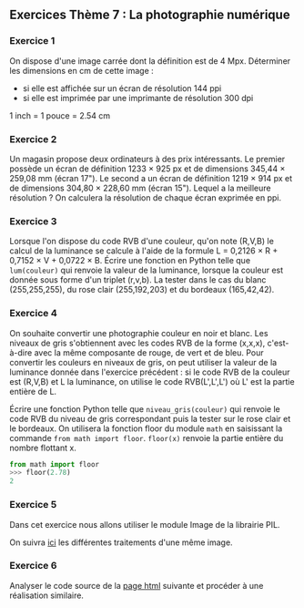 ## Exercices Thème 7 : La photographie numérique

### Exercice 1

On dispose d'une image carrée dont la définition est de 4 Mpx. Déterminer les dimensions en cm de cette image :
- si elle est affichée sur un écran de résolution 144 ppi
- si elle est imprimée par une imprimante de résolution 300 dpi

1 inch = 1 pouce = 2.54 cm

### Exercice 2

Un magasin propose deux ordinateurs à des prix intéressants. Le premier possède un écran de définition 1233 × 925 px et de dimensions 345,44 × 259,08 mm (écran 17"). Le second a un écran de définition 1219 × 914 px et de dimensions 304,80 × 228,60 mm (écran 15"). Lequel a la meilleure résolution ? On calculera la résolution de chaque écran exprimée en ppi.

### Exercice 3

Lorsque l'on dispose du code RVB d'une couleur, qu'on note (R,V,B) le calcul de la luminance se calcule à l'aide de la formule L = 0,2126 × R + 0,7152 × V + 0,0722 × B.
Écrire une fonction en Python telle que `lum(couleur)` qui renvoie la valeur de la luminance, lorsque la couleur est donnée sous forme d'un triplet (r,v,b).
La tester dans le cas du blanc (255,255,255), du rose clair (255,192,203) et du bordeaux (165,42,42).

### Exercice 4

On souhaite convertir une photographie couleur en noir et blanc. Les niveaux de gris s'obtiennent avec les codes RVB de la forme (x,x,x), c'est-à-dire avec la même composante de rouge, de vert et de bleu.
Pour convertir les couleurs en niveaux de gris, on peut utiliser la valeur de la luminance donnée dans l'exercice précédent : si le code RVB de la couleur est (R,V,B) et L la luminance, on utilise le code RVB(L',L',L') où L' est la partie entière de L.

Écrire une fonction Python telle que `niveau_gris(couleur)` qui renvoie le code RVB du niveau de gris correspondant puis la tester sur le rose clair et le bordeaux.
On utilisera la fonction floor du module `math` en saisissant la commande `from math import floor`. 
`floor(x)` renvoie la partie entière du nombre flottant x.

```Python
from math import floor
>>> floor(2.78)
2
```

### Exercice 5

Dans cet exercice nous allons utiliser le module Image de la librairie PIL.

On suivra [ici](http://vfsilesieux.free.fr/traitements_d_une_me%CC%82me_image.pdf) les différentes traitements d'une même image.

### Exercice 6

Analyser le code source de la [page html](http://isnangellier.alwaysdata.net/php/melange.html) suivante et procéder à une réalisation similaire. 
